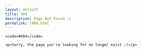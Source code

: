 ```yaml
---
layout: default
title: 404
description: Page Not Found :(
permalink: /404.html
---
```


<div class="featured">

    <code>#404</code>

</div>

<div class="inwrap story clearfix">

    <p>Sorry, the page you're looking for no longer exist :(</p>

</div>
